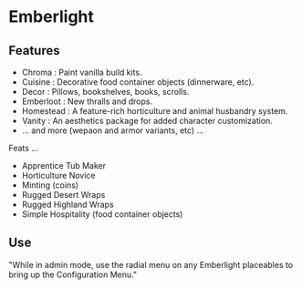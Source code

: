 # Emberlight

## Features

- Chroma : Paint vanilla build kits.
- Cuisine : Decorative food container objects (dinnerware, etc).
- Decor : Pillows, bookshelves, books, scrolls.
- Emberloot : New thralls and drops.
- Homestead : A feature-rich horticulture and animal husbandry system.
- Vanity : An aesthetics package for added character customization.
- ... and more (wepaon and armor variants, etc) ...

Feats ...

- Apprentice Tub Maker
- Horticulture Novice
- Minting (coins)
- Rugged Desert Wraps
- Rugged Highland Wraps
- Simple Hospitality (food container objects)

## Use

"While in admin mode, use the radial menu on any Emberlight placeables to bring up the Configuration Menu."
